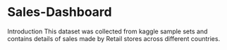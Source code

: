 # Sales-Dashboard
Introduction  This dataset was collected from kaggle sample sets and contains details of sales made by Retail stores across different countries.
